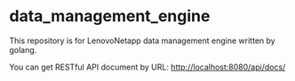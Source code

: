 # data_management_engine

This repository is for LenovoNetapp data management engine written by golang.

You can get RESTful API document by URL: <http://localhost:8080/api/docs/>
